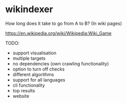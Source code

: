 # wikindexer

How long does it take to go from A to B? (In wiki pages)  
  
<https://en.wikipedia.org/wiki/Wikipedia:Wiki_Game>  

TODO:

- support visualisation
- multiple targets
- no dependencies (own crawling functionality)
- option to turn off checks
- different algorithms
- support for all languages
- cli functionality
- top results
- website

